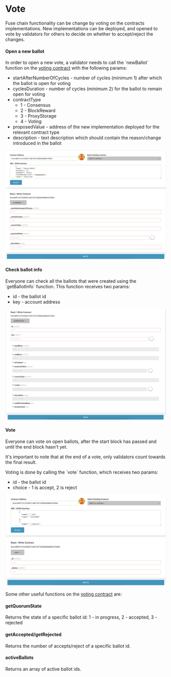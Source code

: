 # Vote

Fuse chain functionality can be change by voting on the contracts implementations. New implementations can be deployed, and opened to vote by validators for others to decide on whether to accept/reject the changes.

#### Open a new ballot

In order to open a new vote, a validator needs to call the \`newBallot\` function on the [voting contract](https://explorer.fusenet.io/address/0x4c889f137232E827c00710752E86840805A70484) with the following params:

* startAfterNumberOfCycles - number of cycles \(minimum 1\) after which the ballot is open for voting
* cyclesDuration - number of cycles \(minimum 2\) for the ballot to remain open for voting
* contractType
  * 1 - Consensus
  * 2 - BlockReward
  * 3 - ProxyStorage
  * 4 - Voting
* proposedValue - address of the new implementation deployed for the relevant contract type
* description - text description which should contain the reason/change introduced in the ballot

![newBallot](../../.gitbook/assets/screen-shot-2019-09-04-at-15.07.50.png)

#### Check ballot info

Everyone can check all the ballots that were created using the \`getBallotInfo\` function. This function receives two params:

* id - the ballot id
* key - account address

![getBallotInfo](../../.gitbook/assets/screen-shot-2019-09-04-at-15.08.09.png)

#### Vote

Everyone can vote on open ballots, after the start block has passed and until the end block hasn't yet.

It's important to note that at the end of a vote, only validators count towards the final result.

Voting is done by calling the \`vote\` function, which receives two params:

* id - the ballot id
* choice - 1 is accept, 2 is reject

![vote](../../.gitbook/assets/screen-shot-2019-09-04-at-15.08.19.png)

Some other useful functions on the [voting contract](https://explorer.fusenet.io/address/0x4c889f137232E827c00710752E86840805A70484) are:

#### getQuorumState

Returns the state of a specific ballot id: 1 - in progress, 2 - accepted, 3 - rejected

#### getAccepted/getRejected

Returns the number of accepts/reject of a specific ballot id.

#### activeBallots

Returns an array of active ballot ids.

